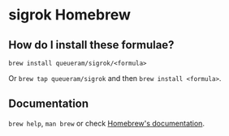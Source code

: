 # sigrok Homebrew

## How do I install these formulae?
`brew install queueram/sigrok/<formula>`

Or `brew tap queueram/sigrok` and then `brew install <formula>`.

## Documentation
`brew help`, `man brew` or check [Homebrew's documentation](https://docs.brew.sh).
